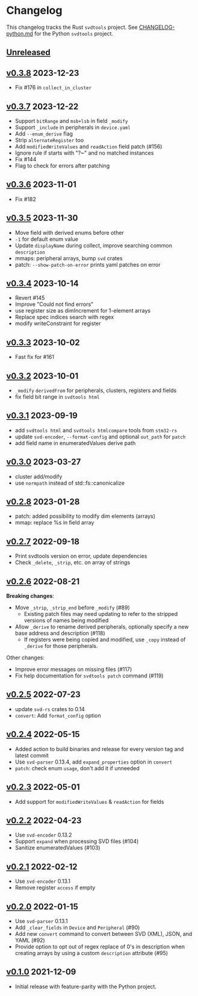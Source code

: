 # Changelog

This changelog tracks the Rust `svdtools` project. See
[CHANGELOG-python.md](CHANGELOG-python.md) for the Python `svdtools` project.

## [Unreleased]

## [v0.3.8] 2023-12-23

* Fix #176 in `collect_in_cluster`

## [v0.3.7] 2023-12-22

* Support `bitRange` and `msb+lsb` in field `_modify`
* Support `_include` in peripherals in `device.yaml`
* Add `--enum_derive` flag
* Strip `alternateRegister` too
* Add `modifiedWriteValues` and `readAction` field patch (#156)
* Ignore rule if starts with "?~" and no matched instances
* Fix #144
* Flag to check for errors after patching

## [v0.3.6] 2023-11-01

* Fix #182

## [v0.3.5] 2023-11-30

* Move field with derived enums before other
* `-1` for default enum value
* Update `displayName` during collect, improve searching common `description`
* mmaps: peripheral arrays, bump `svd` crates
* patch: `--show-patch-on-error` prints yaml patches on error

## [v0.3.4] 2023-10-14

* Revert #145
* Improve "Could not find errors"
* use register size as dimIncrement for 1-element arrays
* Replace spec indices search with regex
* modify writeConstraint for register

## [v0.3.3] 2023-10-02

* Fast fix for #161

## [v0.3.2] 2023-10-01

* `_modify` `derivedFrom` for peripherals, clusters, registers and fields
* fix field bit range in `svdtools html`

## [v0.3.1] 2023-09-19

* add `svdtools html` and `svdtools htmlcompare` tools from `stm32-rs`
* update `svd-encoder`, `--format-config` and optional `out_path` for `patch`
* add field name in enumeratedValues derive path

## [v0.3.0] 2023-03-27

* cluster add/modify
* use `normpath` instead of std::fs::canonicalize

## [v0.2.8] 2023-01-28

* patch: added possibility to modify dim elements (arrays)
* mmap: replace %s in field array

## [v0.2.7] 2022-09-18

* Print svdtools version on error, update dependencies
* Check `_delete`, `_strip`, etc. on array of strings

## [v0.2.6] 2022-08-21

**Breaking changes**:

* Move `_strip`, `_strip_end` before `_modify` (#89)
    * Existing patch files may need updating to refer to the stripped
      versions of names being modified
* Allow `_derive` to rename derived peripherals, optionally specify a new base
    address and description (#118)
    * If registers were being copied and modified, use `_copy` instead of
      `_derive` for those peripherals.

Other changes:

* Improve error messages on missing files (#117)
* Fix help documentation for `svdtools patch` command (#119)

## [v0.2.5] 2022-07-23

* update `svd-rs` crates to 0.14
* `convert`: Add `format_config` option

## [v0.2.4] 2022-05-15

* Added action to build binaries and release for every version tag and latest commit
* Use `svd-parser` 0.13.4, add `expand_properties` option in `convert`
* `patch`: check enum `usage`, don't add it if unneeded

## [v0.2.3] 2022-05-01

* Add support for `modifiedWriteValues` & `readAction` for fields

## [v0.2.2] 2022-04-23

* Use `svd-encoder` 0.13.2
* Support `expand` when processing SVD files (#104)
* Sanitize enumeratedValues (#103)

## [v0.2.1] 2022-02-12

* Use `svd-encoder` 0.13.1
* Remove register `access` if empty

## [v0.2.0] 2022-01-15

* Use `svd-parser` 0.13.1
* Add `_clear_fields` in `Device` and `Peripheral` (#90)
* Add new `convert` command to convert between SVD (XML), JSON, and YAML (#92)
* Provide option to opt out of regex replace of 0's in description when
  creating arrays by using a custom `description` attribute (#95)

## [v0.1.0] 2021-12-09

* Initial release with feature-parity with the Python project.

[Unreleased]: https://github.com/rust-embedded/svdtools/compare/v0.3.8...HEAD
[v0.3.8]: https://github.com/rust-embedded/svdtools/compare/v0.3.7...v0.3.8
[v0.3.7]: https://github.com/rust-embedded/svdtools/compare/v0.3.6...v0.3.7
[v0.3.6]: https://github.com/rust-embedded/svdtools/compare/v0.3.5...v0.3.6
[v0.3.5]: https://github.com/rust-embedded/svdtools/compare/v0.3.4...v0.3.5
[v0.3.4]: https://github.com/rust-embedded/svdtools/compare/v0.3.3...v0.3.4
[v0.3.3]: https://github.com/rust-embedded/svdtools/compare/v0.3.2...v0.3.3
[v0.3.2]: https://github.com/rust-embedded/svdtools/compare/v0.3.1...v0.3.2
[v0.3.1]: https://github.com/rust-embedded/svdtools/compare/v0.3.0...v0.3.1
[v0.3.0]: https://github.com/rust-embedded/svdtools/compare/v0.2.8...v0.3.0
[v0.2.8]: https://github.com/rust-embedded/svdtools/compare/v0.2.7...v0.2.8
[v0.2.7]: https://github.com/rust-embedded/svdtools/compare/v0.2.6...v0.2.7
[v0.2.6]: https://github.com/rust-embedded/svdtools/compare/v0.2.5...v0.2.6
[v0.2.5]: https://github.com/rust-embedded/svdtools/compare/v0.2.4...v0.2.5
[v0.2.4]: https://github.com/rust-embedded/svdtools/compare/v0.2.3...v0.2.4
[v0.2.3]: https://github.com/rust-embedded/svdtools/compare/v0.2.2...v0.2.3
[v0.2.2]: https://github.com/rust-embedded/svdtools/compare/v0.2.1...v0.2.2
[v0.2.1]: https://github.com/rust-embedded/svdtools/compare/v0.2.0...v0.2.1
[v0.2.0]: https://github.com/rust-embedded/svdtools/compare/35c3a79...v0.2.0
[v0.1.0]: https://github.com/rust-embedded/svdtools/pull/84
